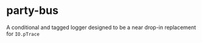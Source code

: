 # party-bus

A conditional and tagged logger designed to be a near drop-in replacement for `IO.pTrace`
